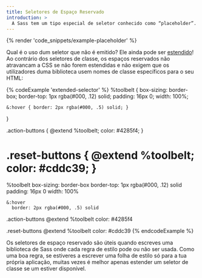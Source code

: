 ```yaml
---
title: Seletores de Espaço Reservado
introduction: >
  A Sass tem um tipo especial de seletor conhecido como “placeholder”. Ele se parece e comporta-se muito como um seletor de classe, mas começa com um `%` e não é incluído na saída de CSS. De fato, qualquer seletor complexo (aqueles entre as vírgulas) que ainda *contém* um seletor de espaço reservado não é incluído na CSS, nem qualquer regra de estilo cujos seletores todos contém espaços reservados.
---
```


{% render 'code_snippets/example-placeholder' %}

Qual é o uso dum seletor que não é emitido? Ele ainda pode ser [estendido][extended]! Ao contrário dos seletores de classe, os espaços reservados não atravancam a CSS se não forem estendidas e não exigem que os utilizadores duma biblioteca usem nomes de classe específicos para o seu HTML:

[extended]: /documentation/at-rules/extend

{% codeExample 'extended-selector' %}
  %toolbelt {
    box-sizing: border-box;
    border-top: 1px rgba(#000, .12) solid;
    padding: 16px 0;
    width: 100%;

    &:hover { border: 2px rgba(#000, .5) solid; }
  }

  .action-buttons {
    @extend %toolbelt;
    color: #4285f4;
  }

  .reset-buttons {
    @extend %toolbelt;
    color: #cddc39;
  }
  ===
  %toolbelt
    box-sizing: border-box
    border-top: 1px rgba(#000, .12) solid
    padding: 16px 0
    width: 100%

    &:hover
      border: 2px rgba(#000, .5) solid

  .action-buttons
    @extend %toolbelt
    color: #4285f4


  .reset-buttons
    @extend %toolbelt
    color: #cddc39
{% endcodeExample %}

Os seletores de espaço reservado são úteis quando escreves uma biblioteca de Sass onde cada regra de estilo pode ou não ser usada. Como uma boa regra, se estiveres a escrever uma folha de estilo só para a tua própria aplicação, muitas vezes é melhor apenas estender um seletor de classe se um estiver disponível.
